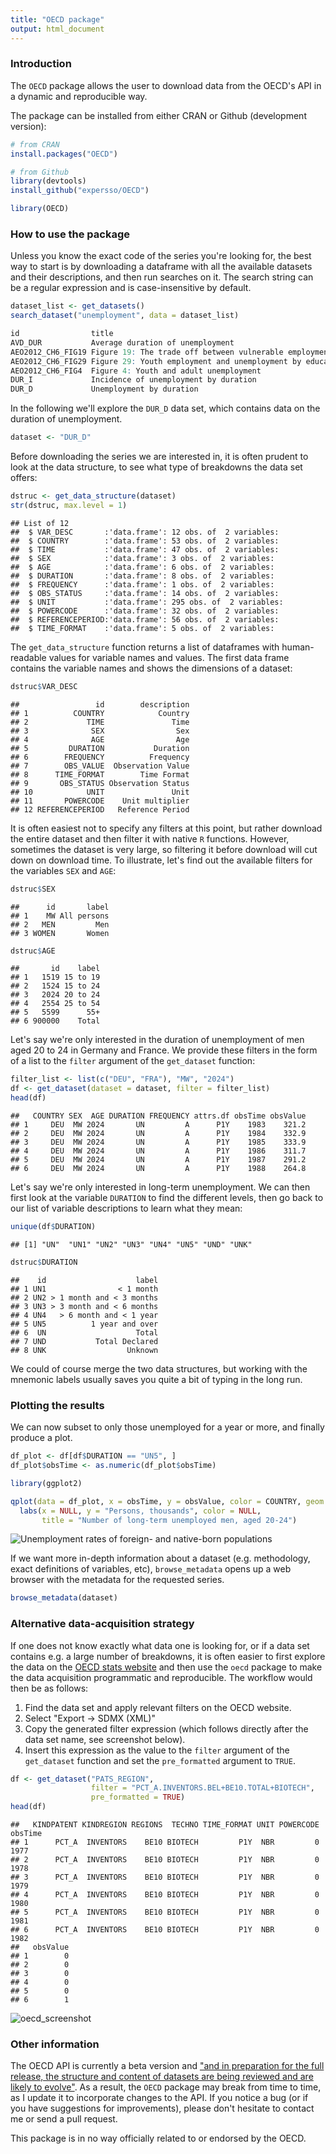 ```yaml
---
title: "OECD package"
output: html_document
---
```




### Introduction

The `OECD` package allows the user to download data from the OECD's API in a
dynamic and reproducible way.

The package can be installed from either CRAN or Github (development version):


```r
# from CRAN
install.packages("OECD")

# from Github
library(devtools)
install_github("expersso/OECD")

library(OECD)
```

### How to use the package

Unless you know the exact code of the series you're looking for, the best way to
start is by downloading a dataframe with all the available datasets and their 
descriptions, and then run searches on it. The search string can be a regular
expression and is case-insensitive by default.


```r
dataset_list <- get_datasets()
search_dataset("unemployment", data = dataset_list)
```

```r
id                title
AVD_DUR           Average duration of unemployment
AEO2012_CH6_FIG19 Figure 19: The trade off between vulnerable employment...
AEO2012_CH6_FIG29 Figure 29: Youth employment and unemployment by education...
AEO2012_CH6_FIG4  Figure 4: Youth and adult unemployment
DUR_I             Incidence of unemployment by duration
DUR_D             Unemployment by duration
```

In the following we'll explore the `DUR_D` data set, which contains data on 
the duration of unemployment.


```r
dataset <- "DUR_D"
```

Before downloading the series we are interested in, it is often prudent to look 
at the data structure, to see what type of breakdowns the data set offers:


```r
dstruc <- get_data_structure(dataset)
str(dstruc, max.level = 1)
```

```
## List of 12
##  $ VAR_DESC       :'data.frame':	12 obs. of  2 variables:
##  $ COUNTRY        :'data.frame':	53 obs. of  2 variables:
##  $ TIME           :'data.frame':	47 obs. of  2 variables:
##  $ SEX            :'data.frame':	3 obs. of  2 variables:
##  $ AGE            :'data.frame':	6 obs. of  2 variables:
##  $ DURATION       :'data.frame':	8 obs. of  2 variables:
##  $ FREQUENCY      :'data.frame':	1 obs. of  2 variables:
##  $ OBS_STATUS     :'data.frame':	14 obs. of  2 variables:
##  $ UNIT           :'data.frame':	295 obs. of  2 variables:
##  $ POWERCODE      :'data.frame':	32 obs. of  2 variables:
##  $ REFERENCEPERIOD:'data.frame':	56 obs. of  2 variables:
##  $ TIME_FORMAT    :'data.frame':	5 obs. of  2 variables:
```

The `get_data_structure` function returns a list of dataframes with
human-readable values for variable names and values. The first data frame
contains the variable names and shows the dimensions of a dataset:


```r
dstruc$VAR_DESC
```

```
##                 id        description
## 1          COUNTRY            Country
## 2             TIME               Time
## 3              SEX                Sex
## 4              AGE                Age
## 5         DURATION           Duration
## 6        FREQUENCY          Frequency
## 7        OBS_VALUE  Observation Value
## 8      TIME_FORMAT        Time Format
## 9       OBS_STATUS Observation Status
## 10            UNIT               Unit
## 11       POWERCODE    Unit multiplier
## 12 REFERENCEPERIOD   Reference Period
```

It is often easiest not to specify any filters at this point, but rather
download the entire dataset and then filter it with native `R` functions.
However, sometimes the dataset is very large, so filtering it before download
will cut down on download time. To illustrate, let's find out the available
filters for the variables `SEX` and `AGE`:


```r
dstruc$SEX
```

```
##      id       label
## 1    MW All persons
## 2   MEN         Men
## 3 WOMEN       Women
```

```r
dstruc$AGE
```

```
##       id    label
## 1   1519 15 to 19
## 2   1524 15 to 24
## 3   2024 20 to 24
## 4   2554 25 to 54
## 5   5599      55+
## 6 900000    Total
```

Let's say we're only interested in the duration of unemployment of men aged 20
to 24 in Germany and France. We provide these filters in the form of a list to 
the `filter` argument of the `get_dataset` function:


```r
filter_list <- list(c("DEU", "FRA"), "MW", "2024")
df <- get_dataset(dataset = dataset, filter = filter_list)
head(df)
```

```
##   COUNTRY SEX  AGE DURATION FREQUENCY attrs.df obsTime obsValue
## 1     DEU  MW 2024       UN         A      P1Y    1983    321.2
## 2     DEU  MW 2024       UN         A      P1Y    1984    332.9
## 3     DEU  MW 2024       UN         A      P1Y    1985    333.9
## 4     DEU  MW 2024       UN         A      P1Y    1986    311.7
## 5     DEU  MW 2024       UN         A      P1Y    1987    291.2
## 6     DEU  MW 2024       UN         A      P1Y    1988    264.8
```

Let's say we're only interested in long-term unemployment. We can then first
look at the variable `DURATION` to find the different levels, then go back to
our list of variable descriptions to learn what they mean:


```r
unique(df$DURATION)
```

```
## [1] "UN"  "UN1" "UN2" "UN3" "UN4" "UN5" "UND" "UNK"
```

```r
dstruc$DURATION
```

```
##    id                    label
## 1 UN1                < 1 month
## 2 UN2 > 1 month and < 3 months
## 3 UN3 > 3 month and < 6 months
## 4 UN4   > 6 month and < 1 year
## 5 UN5          1 year and over
## 6  UN                    Total
## 7 UND           Total Declared
## 8 UNK                  Unknown
```

We could of course merge the two data structures, but working with the mnemonic
labels usually saves you quite a bit of typing in the long run.

### Plotting the results

We can now subset to only those unemployed for a year or more, and finally
produce a plot.


```r
df_plot <- df[df$DURATION == "UN5", ]
df_plot$obsTime <- as.numeric(df_plot$obsTime)

library(ggplot2)

qplot(data = df_plot, x = obsTime, y = obsValue, color = COUNTRY, geom = "line") +
  labs(x = NULL, y = "Persons, thousands", color = NULL,
       title = "Number of long-term unemployed men, aged 20-24")
```

![Unemployment rates of foreign- and native-born populations](plot-1.png) 

If we want more in-depth information about a dataset (e.g. methodology, exact
definitions of variables, etc), `browse_metadata` opens up a web
browser with the metadata for the requested series.


```r
browse_metadata(dataset)
```

### Alternative data-acquisition strategy

If one does not know exactly what data one is looking for, or if a data set 
contains e.g. a large number of breakdowns, it is often easier to first explore 
the data on the [OECD stats website](http://stats.oecd.org) and then use the
`oecd` package to make the data acquisition programmatic and reproducible. The
workflow would then be as follows:

1. Find the data set and apply relevant filters on the OECD website.
1. Select "Export -> SDMX (XML)"
1. Copy the generated filter expression (which follows directly after the data set name, 
see screenshot below).
1. Insert this expression as the value to the `filter` argument of the `get_dataset` 
function and set the `pre_formatted` argument to `TRUE`.


```r
df <- get_dataset("PATS_REGION",
                  filter = "PCT_A.INVENTORS.BEL+BE10.TOTAL+BIOTECH", 
                  pre_formatted = TRUE)
head(df)
```

```
##   KINDPATENT KINDREGION REGIONS  TECHNO TIME_FORMAT UNIT POWERCODE obsTime
## 1      PCT_A  INVENTORS    BE10 BIOTECH         P1Y  NBR         0    1977
## 2      PCT_A  INVENTORS    BE10 BIOTECH         P1Y  NBR         0    1978
## 3      PCT_A  INVENTORS    BE10 BIOTECH         P1Y  NBR         0    1979
## 4      PCT_A  INVENTORS    BE10 BIOTECH         P1Y  NBR         0    1980
## 5      PCT_A  INVENTORS    BE10 BIOTECH         P1Y  NBR         0    1981
## 6      PCT_A  INVENTORS    BE10 BIOTECH         P1Y  NBR         0    1982
##   obsValue
## 1        0
## 2        0
## 3        0
## 4        0
## 5        0
## 6        1
```

![oecd_screenshot](vignettes/figures/oecd.png)

### Other information

The OECD API is currently a beta version and ["and in preparation for the full
release, the structure and content of datasets are being reviewed and are likely
to evolve"](http://stats.oecd.org/OpenDataAPI/index.htm). As a result, the
`OECD` package may break from time to time, as I update it to incorporate 
changes to the API. If you notice a bug (or if you have suggestions for 
improvements), please don't hesitate to contact me or send a pull request.

This package is in no way officially related to or endorsed by the OECD.
